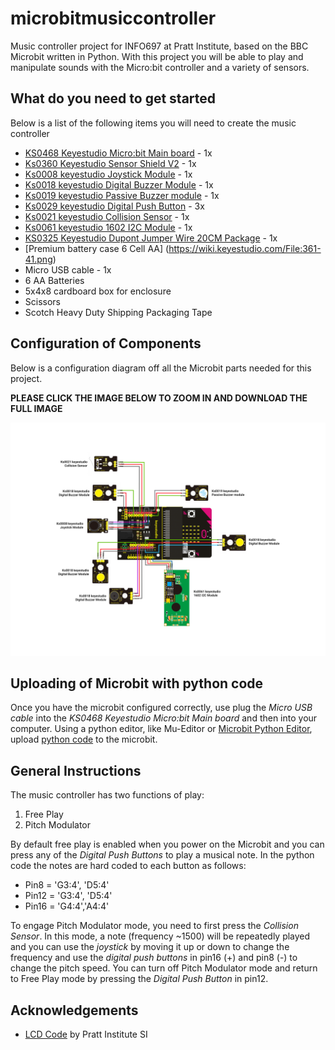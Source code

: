 # microbitmusiccontroller
Music controller project for INFO697 at Pratt Institute, based on the BBC Microbit written in Python.  With this project you will be able to play and manipulate sounds with the Micro:bit controller and a variety of sensors.

## What do you need to get started
Below is a list of the following items you will need to create the music controller
* [KS0468 Keyestudio Micro:bit Main board](https://wiki.keyestudio.com/KS0468_Keyestudio_Storage_Bag_Micro:bit_Main_board_Kit) - 1x
* [Ks0360 Keyestudio Sensor Shield V2](https://wiki.keyestudio.com/Ks0360_Keyestudio_Sensor_Shield_V2_for_BBC_micro:bit) - 1x
* [Ks0008 keyestudio Joystick Module](https://wiki.keyestudio.com/Ks0008_keyestudio_Joystick_Module) - 1x
* [Ks0018 keyestudio Digital Buzzer Module](https://wiki.keyestudio.com/Ks0018_keyestudio_Digital_Buzzer_Module) - 1x
* [Ks0019 keyestudio Passive Buzzer module](https://wiki.keyestudio.com/Ks0019_keyestudio_Passive_Buzzer_module) - 1x
* [Ks0029 keyestudio Digital Push Button](https://wiki.keyestudio.com/Ks0029_keyestudio_Digital_Push_Button) - 3x
* [Ks0021 keyestudio Collision Sensor](https://wiki.keyestudio.com/Ks0021_keyestudio_Collision_Sensor) - 1x
* [Ks0061 keyestudio 1602 I2C Module](https://wiki.keyestudio.com/Ks0061_keyestudio_1602_I2C_Module) - 1x
* [KS0325 Keyestudio Dupont Jumper Wire 20CM Package](https://wiki.keyestudio.com/KS0325_Keyestudio_Dupont_Jumper_Wire_20CM_Package_(M-M,_M-F,_F-F)) - 1x
* [Premium battery case 6 Cell AA] (https://wiki.keyestudio.com/File:361-41.png)
* Micro USB cable - 1x
* 6 AA Batteries
* 5x4x8 cardboard box for enclosure
* Scissors
* Scotch Heavy Duty Shipping Packaging Tape

## Configuration of Components

Below is a configuration diagram off all the Microbit parts needed for this project. 

**PLEASE CLICK THE IMAGE BELOW TO ZOOM IN AND DOWNLOAD THE FULL IMAGE**

![](images/Music_Controller_Config_Complete.png)


## Uploading of Microbit with python code
Once you have the microbit configured correctly, use plug the *Micro USB cable* into the *KS0468 Keyestudio Micro:bit Main board* and then into your computer.  Using a python editor, like Mu-Editor or [Microbit Python Editor](https://python.microbit.org/v/2.0), upload [python code](https://github.com/armbur/microbitmusiccontroller/blob/master/music_controller.py) to the microbit.

 ## General Instructions
 The music controller has two functions of play:
 1. Free Play
 2. Pitch Modulator
 
By default free play is enabled when you power on the Microbit and you can press any of the *Digital Push Buttons* to play a musical note.  In the python code the notes are hard coded to each button as follows:
* Pin8 = 'G3:4', 'D5:4'
* Pin12 = 'G3:4', 'D5:4'
* Pin16 = 'G4:4','A4:4'

To engage Pitch Modulator mode, you need to first press the *Collision Sensor*.  In this mode, a note (frequency ~1500) will be repeatedly played and you can use the *joystick* by moving it up or down to change the frequency and use the *digital push buttons* in pin16 (+) and pin8 (-) to change the pitch speed.  You can turn off Pitch Modulator mode and return to Free Play mode by pressing the *Digital Push Button* in pin12.

## Acknowledgements
* [LCD Code](https://github.com/Pratt-Institute/MicroPython4MicroBit/blob/master/lcd_complete.py) by Pratt Institute SI

